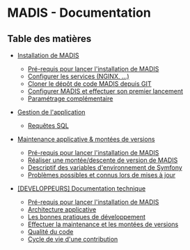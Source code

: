 MADIS - Documentation
=====================

## Table des matières

- [Installation de MADIS](installation)
    - [Pré-requis pour lancer l'installation de MADIS](installation/1-pre-requis.md)
    - [Configurer les services (NGINX, ...)](installation/2-configurer-les-services.md)
    - [Cloner le dépôt de code MADIS depuis GIT](installation/3-cloner-le-depot-git-de-madis.md)
    - [Configurer MADIS et effectuer son premier lancement](installation/4-premiere-configuration-de-madis.md)
    - [Paramétrage complémentaire](installation/5-parametrages-complementaires.md)
    
- [Gestion de l'application](gestion-application)
    - [Requêtes SQL](gestion-application/1-requetes-sql.md)

- [Maintenance applicative & montées de versions](maintenance-applicative)
    - [Pré-requis pour lancer l'installation de MADIS](maintenance-applicative/1-pre-requis.md)
    - [Réaliser une montée/descente de version de MADIS](maintenance-applicative/2-realiser-une-montee-de-version.md)
    - [Descriptif des variables d'environnement de Symfony](maintenance-applicative/4-descriptif-variables-environement-symfony.md)
    - [Problèmes possibles et connus lors de mises à jour](maintenance-applicative/3-problemes-possible-lors-de-mises-a-jour.md)
    
- [[DEVELOPPEURS] Documentation technique](developpement)
    - [Pré-requis pour lancer l'installation de MADIS](developpement/1-pre-requis.md)
    - [Architecture applicative](developpement/2-architecture-applicative.md)
    - [Les bonnes pratiques de développement](developpement/3-bonnes-pratiques-de-developpement.md)
    - [Effectuer la maintenance et les montées de versions](developpement/4-maintenance-et-montee-de-version.md)
    - [Qualité du code](developpement/5-qualite-de-code.md)
    - [Cycle de vie d'une contribution](developpement/6-cycle-de-vie-contribution.md)

